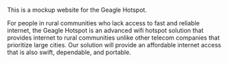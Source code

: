 This is a mockup website for the Geagle Hotspot. 

For people in rural communities who lack access to fast and reliable internet, the Geagle Hotspot is an advanced wifi hotspot solution that provides internet to rural communities unlike other telecom companies that prioritize large cities. Our solution will provide an affordable internet access that is also swift, dependable, and portable.
